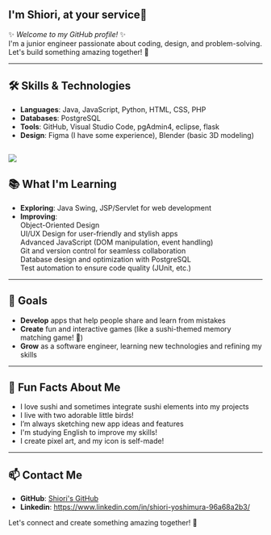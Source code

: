 ## I'm Shiori, at your service👋

✨ *Welcome to my GitHub profile!* ✨  
I'm a junior engineer passionate about coding, design, and problem-solving. Let's build something amazing together! 🚀

<!-- ![](https://github-readme-stats.vercel.app/api/top-langs?username=pondekop)
[![Anurag's GitHub stats](https://github-readme-stats.vercel.app/api?username=pondekop)](https://github.com/pondekop/github-readme-stats) -->

---

## 🛠️ Skills & Technologies
-  **Languages**: Java, JavaScript, Python, HTML, CSS, PHP
-  **Databases**: PostgreSQL
-  **Tools**: GitHub, Visual Studio Code, pgAdmin4, eclipse, flask
-  **Design**: Figma (I have some experience), Blender (basic 3D modeling)

![](https://skillicons.dev/icons?i=java,js,python,html,css,php,postgres,github,vscode,eclipse,flask,figma,blender)
---

## 📚 What I'm Learning
-  **Exploring**: Java Swing, JSP/Servlet for web development
-  **Improving**:  
   Object-Oriented Design  
   UI/UX Design for user-friendly and stylish apps  
   Advanced JavaScript (DOM manipulation, event handling)  
   Git and version control for seamless collaboration  
   Database design and optimization with PostgreSQL  
   Test automation to ensure code quality (JUnit, etc.)  

---

## 🎯 Goals
-  **Develop** apps that help people share and learn from mistakes
-  **Create** fun and interactive games (like a sushi-themed memory matching game! 🍣)
-  **Grow** as a software engineer, learning new technologies and refining my skills

---

## 🌸 Fun Facts About Me
-  I love sushi and sometimes integrate sushi elements into my projects
-  I live with two adorable little birds!
-  I’m always sketching new app ideas and features
-  I'm studying English to improve my skills!
-  I create pixel art, and my icon is self-made!

---

## 📫 Contact Me
- **GitHub**: [Shiori's GitHub](https://github.com/pondekop)
- **Linkedin**: https://www.linkedin.com/in/shiori-yoshimura-96a68a2b3/


Let's connect and create something amazing together! 🤝

